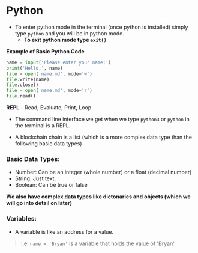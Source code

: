 # Python

- To enter python mode in the terminal (once python is installed) simply type `python` and you will be in python mode.
  - **To exit python mode type `exit()`**

**Example of Basic Python Code**

```python
name = input('Please enter your name:')
print('Hello,', name)
file = open('name.md', mode='w')
file.write(name)
file.close()
file = open('name.md', mode='r')
file.read()
```

**REPL** - Read, Evaluate, Print, Loop

- The command line interface we get when we type `python3` or `python` in the terminal is a REPL.

- A blockchain chain is a list (which is a more complex data type than the following basic data types)

### Basic Data Types:

- Number: Can be an integer (whole number) or a float (decimal number)
- String: Just text.
- Boolean: Can be true or false


**We also have complex data types like dictonaries and objects (which we will go into detail on later)**

### Variables:
- A variable is like an address for a value.
> i.e. `name = 'Bryan'` is a variable that holds the value of 'Bryan'
